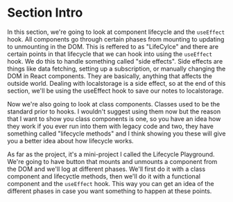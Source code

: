 # Section Intro

In this section, we're going to look at component lifecycle and the `useEffect` hook. All components go through certain phases from mounting to updating to unmounting in the DOM. This is reffered to as "LifeCylce" and there are certain points in that lifecycle that we can hook into using the `useEffect` hook. We do this to handle something called "side effects". Side effects are things like data fetching, setting up a subscription, or manually changing the DOM in React components. They are basically, anything that affects the outside world. Dealing with localstorage is a side effect, so at the end of this section, we'll be using the useEffect hook to save our notes to localstorage.

Now we're also going to look at class components. Classes used to be the standard prior to hooks. I wouldn't suggest using them now but the reason that I want to show you class components is one, so you have an idea how they work if you ever run into them with legacy code and two, they have something called "lifecycle methods" and I think showing you these will give you a better idea about how lifecycle works.

As far as the project, it's a mini-project I called the Lifecycle Playground. We're going to have button that mounts and unmounts a component from the DOM and we'll log at different phases. We'll first do it with a class component and lifecyctle methods, then we'll do it with a functional component and the `useEffect` hook. This way you can get an idea of the different phases in case you want something to happen at these points.

